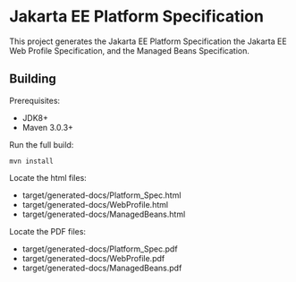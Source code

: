 Jakarta EE Platform Specification
=================================

This project generates the Jakarta EE Platform Specification
the Jakarta EE Web Profile Specification, and the Managed Beans
Specification.

Building
--------

Prerequisites:

* JDK8+
* Maven 3.0.3+

Run the full build:

`mvn install`

Locate the html files:
- target/generated-docs/Platform_Spec.html
- target/generated-docs/WebProfile.html
- target/generated-docs/ManagedBeans.html

Locate the PDF files:
- target/generated-docs/Platform_Spec.pdf
- target/generated-docs/WebProfile.pdf
- target/generated-docs/ManagedBeans.pdf
